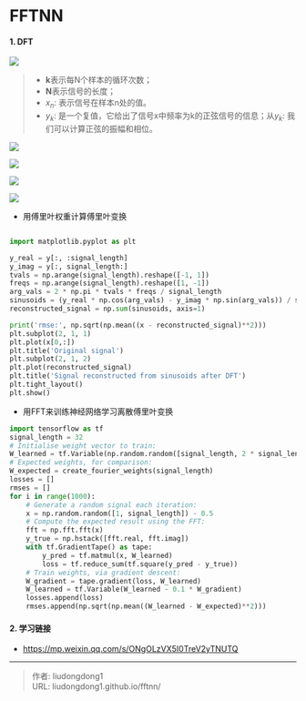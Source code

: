 # FFTNN


#### 1. DFT

![](https://gitee.com/github-25970295/blogpictureV2/raw/master/image-20210606123257246.png)

> - **k**表示每N个样本的循环次数；
> - **N**表示信号的长度；
> - $x_n$: 表示信号在样本n处的值。
> - $y_k$: 是一个复值，它给出了信号x中频率为k的正弦信号的信息；从$y_k$: 我们可以计算正弦的振幅和相位。

![](https://gitee.com/github-25970295/blogpictureV2/raw/master/image-20210606123359667.png)

![](https://gitee.com/github-25970295/blogpictureV2/raw/master/image-20210606123409975.png)

![](https://gitee.com/github-25970295/blogpictureV2/raw/master/image-20210606123531609.png)

![](https://gitee.com/github-25970295/blogpictureV2/raw/master/image-20210606123539877.png)

-  用傅里叶权重计算傅里叶变换

```python

import matplotlib.pyplot as plt

y_real = y[:, :signal_length]
y_imag = y[:, signal_length:]
tvals = np.arange(signal_length).reshape([-1, 1])
freqs = np.arange(signal_length).reshape([1, -1])
arg_vals = 2 * np.pi * tvals * freqs / signal_length
sinusoids = (y_real * np.cos(arg_vals) - y_imag * np.sin(arg_vals)) / signal_length
reconstructed_signal = np.sum(sinusoids, axis=1)

print('rmse:', np.sqrt(np.mean((x - reconstructed_signal)**2)))
plt.subplot(2, 1, 1)
plt.plot(x[0,:])
plt.title('Original signal')
plt.subplot(2, 1, 2)
plt.plot(reconstructed_signal)
plt.title('Signal reconstructed from sinusoids after DFT')
plt.tight_layout()
plt.show()
```

- 用FFT来训练神经网络学习离散傅里叶变换

```python
import tensorflow as tf
signal_length = 32
# Initialise weight vector to train:
W_learned = tf.Variable(np.random.random([signal_length, 2 * signal_length]) - 0.5)
# Expected weights, for comparison:
W_expected = create_fourier_weights(signal_length)
losses = []
rmses = []
for i in range(1000):
    # Generate a random signal each iteration:
    x = np.random.random([1, signal_length]) - 0.5
    # Compute the expected result using the FFT:
    fft = np.fft.fft(x)
    y_true = np.hstack([fft.real, fft.imag])
    with tf.GradientTape() as tape:
        y_pred = tf.matmul(x, W_learned)
        loss = tf.reduce_sum(tf.square(y_pred - y_true))
    # Train weights, via gradient descent:
    W_gradient = tape.gradient(loss, W_learned)    
    W_learned = tf.Variable(W_learned - 0.1 * W_gradient)
    losses.append(loss)
    rmses.append(np.sqrt(np.mean((W_learned - W_expected)**2)))
```

#### 2. 学习链接

- https://mp.weixin.qq.com/s/ONgOLzVX5I0TreV2yTNUTQ

---

> 作者: liudongdong1  
> URL: liudongdong1.github.io/fftnn/  

